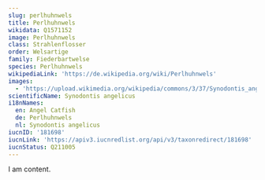 ```yaml
---
slug: perlhuhnwels
title: Perlhuhnwels
wikidata: Q1571152
image: Perlhuhnwels
class: Strahlenflosser
order: Welsartige
family: Fiederbartwelse
species: Perlhuhnwels
wikipediaLink: 'https://de.wikipedia.org/wiki/Perlhuhnwels'
images:
  - 'https://upload.wikimedia.org/wikipedia/commons/3/37/Synodontis_angelica.jpg'
scientificName: Synodontis angelicus
i18nNames:
  en: Angel Catfish
  de: Perlhuhnwels
  nl: Synodontis angelicus
iucnID: '181698'
iucnLink: 'https://apiv3.iucnredlist.org/api/v3/taxonredirect/181698'
iucnStatus: Q211005
---
```


I am content.
